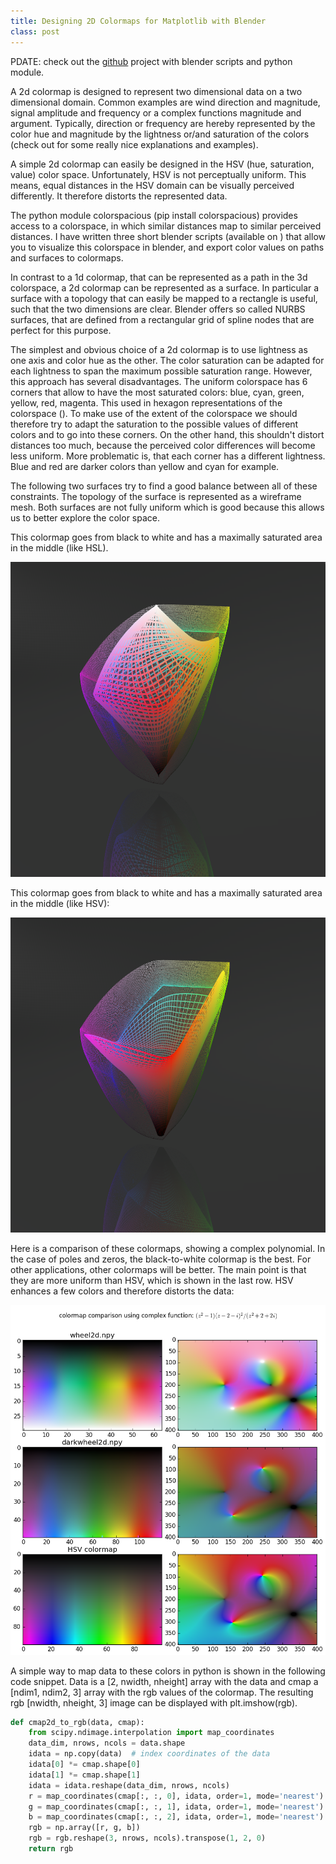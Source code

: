 ```yaml
---
title: Designing 2D Colormaps for Matplotlib with Blender
class: post
---
```


PDATE: check out the <a href="https://github.com/MMesch/cmap_builder.git">github</a> project with blender scripts and python module.

A 2d colormap is designed to represent two dimensional data on a two dimensional domain.
Common examples are wind direction and magnitude, signal amplitude and frequency or a complex functions magnitude and argument.
Typically, direction or frequency are hereby represented by the color hue and magnitude by the lightness or/and saturation of the colors
(check out <a href="http://peterkovesi.com/projects/colourmaps/ColourmapTheory/index.html"></a> for some really nice explanations and examples).

A simple 2d colormap can easily be designed in the HSV (hue, saturation, value) color space.
Unfortunately, HSV is not perceptually uniform.
This means, equal distances in the HSV domain can be visually perceived differently.
It therefore distorts the represented data.

The python module colorspacious (pip install colorspacious) provides access to a colorspace, in which similar distances map to similar perceived distances.
I have written three short blender scripts (available on <a href="www.github.com/mmesch/cmap_builder"></a>) that allow you to visualize this colorspace in blender, and export color values on paths and surfaces to colormaps.

In contrast to a 1d colormap, that can be represented as a path in the 3d colorspace, a 2d colormap can be represented as a surface.
In particular a surface with a topology that can easily be mapped to a rectangle is useful, such that the two dimensions are clear.
Blender offers so called NURBS surfaces, that are defined from a rectangular grid of spline nodes that are perfect for this purpose.

The simplest and obvious choice of a 2d colormap is to use lightness as one axis and color hue as the other.
The color saturation can be adapted for each lightness to span the maximum possible saturation range.
However, this approach has several disadvantages.
The uniform colorspace has 6 corners that allow to have the most saturated colors: blue, cyan, green, yellow, red, magenta.
This used in hexagon representations of the colorspace (<a href="https://en.wikipedia.org/wiki/HSL_and_HSV"></a>).
To make use of the extent of the colorspace we should therefore try to adapt the saturation to the possible values of different colors and to go into these corners.
On the other hand, this shouldn't distort distances too much, because the perceived color differences will become less uniform.
More problematic is, that each corner has a different lightness.
Blue and red are darker colors than yellow and cyan for example.

The following two surfaces try to find a good balance between all of these constraints.
The topology of the surface is represented as a wireframe mesh.
Both surfaces are not fully uniform which is good because this allows us to better explore the color space.

This colormap goes from black to white and has a maximally saturated area in the middle (like HSL).

<img src="/images/posts/cmap-wheel2d.png"/>

This colormap goes from black to white and has a maximally saturated area in the middle (like HSV):

<img src="/images/posts/cmap-darkwheel2d.png"/>

Here is a comparison of these colormaps, showing a complex polynomial.
In the case of poles and zeros, the black-to-white colormap is the best.
For other applications, other colormaps will be better.
The main point is that they are more uniform than HSV, which is shown in the last row.
HSV enhances a few colors and therefore distorts the data:

<img src="/images/posts/cmap-poles_and_zeros.png"/>

A simple way to map data to these colors in python is shown in the following code snippet.
Data is a [2, nwidth, nheight] array with the data and cmap a [ndim1, ndim2, 3] array with the rgb values of the colormap.
The resulting rgb [nwidth, nheight, 3] image can be displayed with plt.imshow(rgb).

```python
def cmap2d_to_rgb(data, cmap):
    from scipy.ndimage.interpolation import map_coordinates
    data_dim, nrows, ncols = data.shape
    idata = np.copy(data)  # index coordinates of the data
    idata[0] *= cmap.shape[0]
    idata[1] *= cmap.shape[1]
    idata = idata.reshape(data_dim, nrows, ncols)
    r = map_coordinates(cmap[:, :, 0], idata, order=1, mode='nearest')
    g = map_coordinates(cmap[:, :, 1], idata, order=1, mode='nearest')
    b = map_coordinates(cmap[:, :, 2], idata, order=1, mode='nearest')
    rgb = np.array([r, g, b])
    rgb = rgb.reshape(3, nrows, ncols).transpose(1, 2, 0)
    return rgb
```
